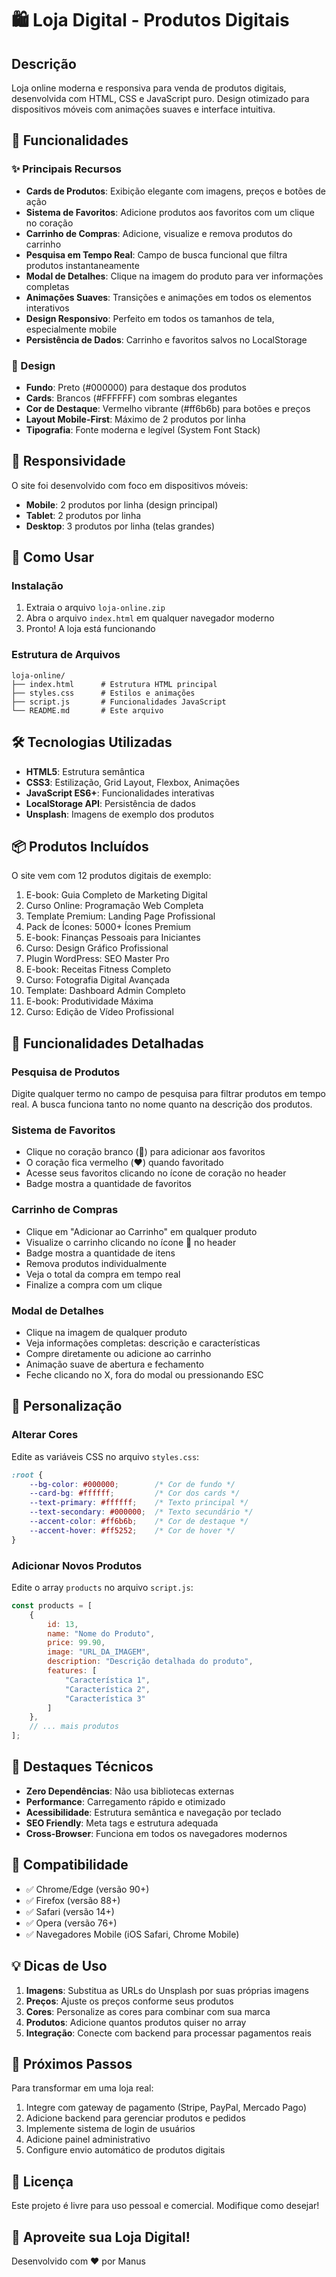 # 🛍️ Loja Digital - Produtos Digitais

## Descrição

Loja online moderna e responsiva para venda de produtos digitais, desenvolvida com HTML, CSS e JavaScript puro. Design otimizado para dispositivos móveis com animações suaves e interface intuitiva.

## 🎯 Funcionalidades

### ✨ Principais Recursos

- **Cards de Produtos**: Exibição elegante com imagens, preços e botões de ação
- **Sistema de Favoritos**: Adicione produtos aos favoritos com um clique no coração
- **Carrinho de Compras**: Adicione, visualize e remova produtos do carrinho
- **Pesquisa em Tempo Real**: Campo de busca funcional que filtra produtos instantaneamente
- **Modal de Detalhes**: Clique na imagem do produto para ver informações completas
- **Animações Suaves**: Transições e animações em todos os elementos interativos
- **Design Responsivo**: Perfeito em todos os tamanhos de tela, especialmente mobile
- **Persistência de Dados**: Carrinho e favoritos salvos no LocalStorage

### 🎨 Design

- **Fundo**: Preto (#000000) para destaque dos produtos
- **Cards**: Brancos (#FFFFFF) com sombras elegantes
- **Cor de Destaque**: Vermelho vibrante (#ff6b6b) para botões e preços
- **Layout Mobile-First**: Máximo de 2 produtos por linha
- **Tipografia**: Fonte moderna e legível (System Font Stack)

## 📱 Responsividade

O site foi desenvolvido com foco em dispositivos móveis:

- **Mobile**: 2 produtos por linha (design principal)
- **Tablet**: 2 produtos por linha
- **Desktop**: 3 produtos por linha (telas grandes)

## 🚀 Como Usar

### Instalação

1. Extraia o arquivo `loja-online.zip`
2. Abra o arquivo `index.html` em qualquer navegador moderno
3. Pronto! A loja está funcionando

### Estrutura de Arquivos

```
loja-online/
├── index.html      # Estrutura HTML principal
├── styles.css      # Estilos e animações
├── script.js       # Funcionalidades JavaScript
└── README.md       # Este arquivo
```

## 🛠️ Tecnologias Utilizadas

- **HTML5**: Estrutura semântica
- **CSS3**: Estilização, Grid Layout, Flexbox, Animações
- **JavaScript ES6+**: Funcionalidades interativas
- **LocalStorage API**: Persistência de dados
- **Unsplash**: Imagens de exemplo dos produtos

## 📦 Produtos Incluídos

O site vem com 12 produtos digitais de exemplo:

1. E-book: Guia Completo de Marketing Digital
2. Curso Online: Programação Web Completa
3. Template Premium: Landing Page Profissional
4. Pack de Ícones: 5000+ Ícones Premium
5. E-book: Finanças Pessoais para Iniciantes
6. Curso: Design Gráfico Profissional
7. Plugin WordPress: SEO Master Pro
8. E-book: Receitas Fitness Completo
9. Curso: Fotografia Digital Avançada
10. Template: Dashboard Admin Completo
11. E-book: Produtividade Máxima
12. Curso: Edição de Vídeo Profissional

## 🎯 Funcionalidades Detalhadas

### Pesquisa de Produtos

Digite qualquer termo no campo de pesquisa para filtrar produtos em tempo real. A busca funciona tanto no nome quanto na descrição dos produtos.

### Sistema de Favoritos

- Clique no coração branco (🤍) para adicionar aos favoritos
- O coração fica vermelho (❤️) quando favoritado
- Acesse seus favoritos clicando no ícone de coração no header
- Badge mostra a quantidade de favoritos

### Carrinho de Compras

- Clique em "Adicionar ao Carrinho" em qualquer produto
- Visualize o carrinho clicando no ícone 🛒 no header
- Badge mostra a quantidade de itens
- Remova produtos individualmente
- Veja o total da compra em tempo real
- Finalize a compra com um clique

### Modal de Detalhes

- Clique na imagem de qualquer produto
- Veja informações completas: descrição e características
- Compre diretamente ou adicione ao carrinho
- Animação suave de abertura e fechamento
- Feche clicando no X, fora do modal ou pressionando ESC

## 🎨 Personalização

### Alterar Cores

Edite as variáveis CSS no arquivo `styles.css`:

```css
:root {
    --bg-color: #000000;        /* Cor de fundo */
    --card-bg: #ffffff;         /* Cor dos cards */
    --text-primary: #ffffff;    /* Texto principal */
    --text-secondary: #000000;  /* Texto secundário */
    --accent-color: #ff6b6b;    /* Cor de destaque */
    --accent-hover: #ff5252;    /* Cor de hover */
}
```

### Adicionar Novos Produtos

Edite o array `products` no arquivo `script.js`:

```javascript
const products = [
    {
        id: 13,
        name: "Nome do Produto",
        price: 99.90,
        image: "URL_DA_IMAGEM",
        description: "Descrição detalhada do produto",
        features: [
            "Característica 1",
            "Característica 2",
            "Característica 3"
        ]
    },
    // ... mais produtos
];
```

## 🌟 Destaques Técnicos

- **Zero Dependências**: Não usa bibliotecas externas
- **Performance**: Carregamento rápido e otimizado
- **Acessibilidade**: Estrutura semântica e navegação por teclado
- **SEO Friendly**: Meta tags e estrutura adequada
- **Cross-Browser**: Funciona em todos os navegadores modernos

## 📱 Compatibilidade

- ✅ Chrome/Edge (versão 90+)
- ✅ Firefox (versão 88+)
- ✅ Safari (versão 14+)
- ✅ Opera (versão 76+)
- ✅ Navegadores Mobile (iOS Safari, Chrome Mobile)

## 💡 Dicas de Uso

1. **Imagens**: Substitua as URLs do Unsplash por suas próprias imagens
2. **Preços**: Ajuste os preços conforme seus produtos
3. **Cores**: Personalize as cores para combinar com sua marca
4. **Produtos**: Adicione quantos produtos quiser no array
5. **Integração**: Conecte com backend para processar pagamentos reais

## 🚀 Próximos Passos

Para transformar em uma loja real:

1. Integre com gateway de pagamento (Stripe, PayPal, Mercado Pago)
2. Adicione backend para gerenciar produtos e pedidos
3. Implemente sistema de login de usuários
4. Adicione painel administrativo
5. Configure envio automático de produtos digitais

## 📄 Licença

Este projeto é livre para uso pessoal e comercial. Modifique como desejar!

## 🎉 Aproveite sua Loja Digital!

Desenvolvido com ❤️ por Manus
